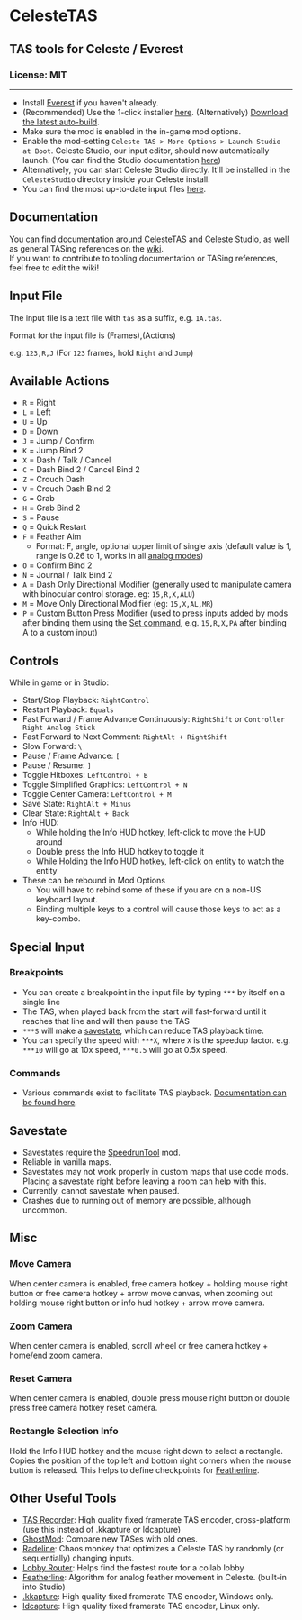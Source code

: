 # CelesteTAS

## TAS tools for Celeste / Everest

### License: MIT

---

- Install [Everest](https://everestapi.github.io/) if you haven't already.
- (Recommended) Use the 1-click installer [here](https://gamebanana.com/tools/6715). (Alternatively) [Download the latest auto-build](https://0x0a.de/twoclick/?nightly.link/EverestAPI/CelesteTAS-EverestInterop/workflows/Build/master/CelesteTAS.zip).
- Make sure the mod is enabled in the in-game mod options.
- Enable the mod-setting `Celeste TAS > More Options > Launch Studio at Boot`. Celeste Studio, our input editor, should now automatically launch. (You can find the Studio documentation [here](https://github.com/EverestAPI/CelesteTAS-EverestInterop/wiki/Celeste-Studio))
- Alternatively, you can start Celeste Studio directly. It'll be installed in the `CelesteStudio` directory inside your Celeste install. 
- You can find the most up-to-date input files [here](https://github.com/VampireFlower/CelesteTAS).

## Documentation

You can find documentation around CelesteTAS and Celeste Studio, as well as general TASing references on the [wiki](https://github.com/EverestAPI/CelesteTAS-EverestInterop/wiki).  
If you want to contribute to tooling documentation or TASing references, feel free to edit the wiki!

## Input File
The input file is a text file with `tas` as a suffix, e.g. `1A.tas`.

Format for the input file is (Frames),(Actions)

e.g. `123,R,J` (For `123` frames, hold `Right` and `Jump`)

## Available Actions
- `R` = Right
- `L` = Left
- `U` = Up
- `D` = Down
- `J` = Jump / Confirm
- `K` = Jump Bind 2
- `X` = Dash / Talk / Cancel
- `C` = Dash Bind 2 / Cancel Bind 2
- `Z` = Crouch Dash
- `V` = Crouch Dash Bind 2
- `G` = Grab
- `H` = Grab Bind 2
- `S` = Pause
- `Q` = Quick Restart
- `F` = Feather Aim
  * Format: F, angle, optional upper limit of single axis (default value is 1, range is 0.26 to 1, works in all [analog modes](Docs/Commands.md#analoguemode))
- `O` = Confirm Bind 2
- `N` = Journal / Talk Bind 2
- `A` = Dash Only Directional Modifier (generally used to manipulate camera with binocular control storage. eg: `15,R,X,ALU`)
- `M` = Move Only Directional Modifier (eg: `15,X,AL,MR`)
- `P` = Custom Button Press Modifier (used to press inputs added by mods after binding them using the [Set command](Docs/Commands.md#set), e.g. `15,R,X,PA` after binding A to a custom input)

## Controls
While in game or in Studio:
- Start/Stop Playback: `RightControl`
- Restart Playback: `Equals`
- Fast Forward / Frame Advance Continuously: `RightShift` or `Controller Right Analog Stick`
- Fast Forward to Next Comment: `RightAlt + RightShift`
- Slow Forward: `\`
- Pause / Frame Advance: `[`
- Pause / Resume: `]`
- Toggle Hitboxes: `LeftControl + B`
- Toggle Simplified Graphics: `LeftControl + N`
- Toggle Center Camera: `LeftControl + M`
- Save State: `RightAlt + Minus`
- Clear State: `RightAlt + Back`
- Info HUD:
  * While holding the Info HUD hotkey, left-click to move the HUD around
  * Double press the Info HUD hotkey to toggle it
  * While Holding the Info HUD hotkey, left-click on entity to watch the entity
- These can be rebound in Mod Options
  * You will have to rebind some of these if you are on a non-US keyboard layout.
  * Binding multiple keys to a control will cause those keys to act as a key-combo.

## Special Input

### Breakpoints
- You can create a breakpoint in the input file by typing `***` by itself on a single line
- The TAS, when played back from the start will fast-forward until it reaches that line and will then pause the TAS
- `***S` will make a [savestate](#savestate), which can reduce TAS playback time. 
- You can specify the speed with `***X`, where `X` is the speedup factor. e.g. `***10` will go at 10x speed, `***0.5` will go at 0.5x speed.

### Commands
- Various commands exist to facilitate TAS playback. [Documentation can be found here](https://github.com/EverestAPI/CelesteTAS-EverestInterop/blob/master/Docs/Commands.md).

## Savestate
- Savestates require the [SpeedrunTool](https://gamebanana.com/tools/6597) mod.
- Reliable in vanilla maps.
- Savestates may not work properly in custom maps that use code mods. Placing a savestate right before leaving a room can help with this.
- Currently, cannot savestate when paused.
- Crashes due to running out of memory are possible, although uncommon.

## Misc

### Move Camera
When center camera is enabled, free camera hotkey + holding mouse right button or free camera hotkey + arrow move canvas, when zooming out holding mouse right button or info hud hotkey + arrow move camera.

### Zoom Camera
When center camera is enabled, scroll wheel or free camera hotkey + home/end zoom camera.

### Reset Camera
When center camera is enabled, double press mouse right button or double press free camera hotkey reset camera.

### Rectangle Selection Info
Hold the Info HUD hotkey and the mouse right down to select a rectangle. Copies the position of the top left and bottom right corners when the mouse button is released. This helps to define checkpoints for [Featherline](https://github.com/tntfalle/featherline).

## Other Useful Tools
- [TAS Recorder](https://gamebanana.com/tools/14085): High quality fixed framerate TAS encoder, cross-platform (use this instead of .kkapture or ldcapture) 
- [GhostMod](https://gamebanana.com/mods/500759): Compare new TASes with old ones.
- [Radeline](https://github.com/Kataiser/radeline): Chaos monkey that optimizes a Celeste TAS by randomly (or sequentially) changing inputs.
- [Lobby Router](https://jakobhellermann.github.io/trout/): Helps find the fastest route for a collab lobby
- [Featherline](https://github.com/tntfalle/featherline): Algorithm for analog feather movement in Celeste. (built-in into Studio)
- [.kkapture](https://github.com/DemoJameson/kkapture/wiki): High quality fixed framerate TAS encoder, Windows only.
- [ldcapture](https://github.com/psyGamer/ldcapture): High quality fixed framerate TAS encoder, Linux only.
